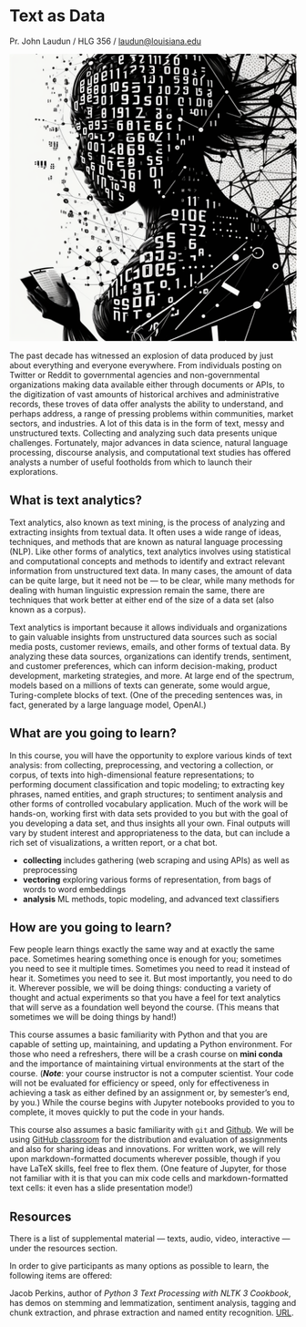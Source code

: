 

# Text as Data

Pr. John Laudun / HLG 356 / laudun@louisiana.edu

![](assets/mid-journey.png) 

The past decade has witnessed an explosion of data produced by just about everything and everyone everywhere. From individuals posting on Twitter or Reddit to governmental agencies and non-governmental organizations making data available either through documents or APIs, to the digitization of vast amounts of historical archives and administrative records, these troves of data offer analysts the ability to understand, and perhaps address, a range of  pressing problems within communities, market sectors, and industries. A lot of this data is in the form of text, messy and unstructured texts. Collecting and analyzing such data presents unique challenges. Fortunately, major advances in data science, natural language processing, discourse analysis, and computational text studies has offered analysts a number of useful footholds from which to launch their explorations. 

## What is text analytics?

Text analytics, also known as text mining, is the process of analyzing and extracting insights from textual data. It often uses a wide range of ideas, techniques, and methods that are known as natural language processing (NLP). Like other forms of analytics, text analytics involves using statistical and computational concepts and methods to identify and extract relevant information from unstructured text data. In many cases, the amount of data can be quite large, but it need not be — to be clear, while many methods for dealing with human linguistic expression remain the same, there are techniques that work better at either end of the size of a data set (also known as a corpus). 

Text analytics is important because it allows individuals and organizations to gain valuable insights from unstructured data sources such as social media posts, customer reviews, emails, and other forms of textual data. By analyzing these data sources, organizations can identify trends, sentiment, and customer preferences, which can inform decision-making, product development, marketing strategies, and more. At large end of the spectrum, models based on a millions of texts can generate, some would argue, Turing-complete blocks of text. (One of the preceding sentences  was, in fact, generated by a large language model, OpenAI.)

## What are you going to learn?

In this course, you will have the opportunity to explore various kinds of text analysis: from collecting, preprocessing, and vectoring a collection, or corpus, of texts into high-dimensional feature representations; to performing document classification and topic modeling; to extracting key phrases, named entities, and graph structures; to sentiment analysis and other forms of controlled vocabulary application. Much of the work will be hands-on, working first with data sets provided to you but with the goal of you developing a data set, and thus insights all your own. Final outputs will vary by student interest and appropriateness to the data, but can include a rich set of visualizations, a written report, or a chat bot. 

- **collecting** includes gathering (web scraping and using APIs) as well as preprocessing
- **vectoring** exploring various forms of representation, from bags of words to word embeddings
- **analysis** ML methods, topic modeling, and advanced text classifiers

## How are you going to learn?

Few people learn things exactly the same way and at exactly the same pace. Sometimes hearing something once is enough for you; sometimes you need to see it multiple times. Sometimes you need to read it instead of hear it. Sometimes you need to see it. But most importantly, you need to do it. Wherever possible, we will be doing things: conducting a variety of thought and actual experiments so that you have a feel for text analytics that will serve as a foundation well beyond the course. (This means that sometimes we will be doing things by hand!)

This course assumes a basic familiarity with Python and that you are capable of setting up, maintaining, and updating a Python environment. For those who need a refreshers, there will be a crash course on **mini conda** and the importance of maintaining virtual environments at the start of the course. (***Note***: your course instructor is not a computer scientist. Your code will not be evaluated for efficiency or speed, only for effectiveness in achieving a task as either defined by an assignment or, by semester’s end, by you.) While the course begins with Jupyter notebooks provided to you to complete, it moves quickly to put the code in your hands. 

This course also assumes a basic familiarity with `git` and [Github](https://github.com). We will be using [GitHub classroom](https://classroom.github.com) for the distribution and evaluation of assignments and also for sharing ideas and innovations. For written work, we will rely upon markdown-formatted documents wherever possible, though if you have  LaTeX skills, feel free to flex them. (One feature of Jupyter, for those not familiar with it is that you can mix code cells and markdown-formatted text cells: it even has a slide presentation mode!)

## Resources

There is a list of supplemental material — texts, audio, video, interactive — under the resources section.

In order to give participants as many options as possible to learn, the following items are offered:

Jacob Perkins, author of *Python 3 Text Processing with NLTK 3 Cookbook*, has demos on stemming and lemmatization, sentiment analysis, tagging and chunk extraction, and phrase extraction and named entity recognition. [URL](http://text-processing.com).